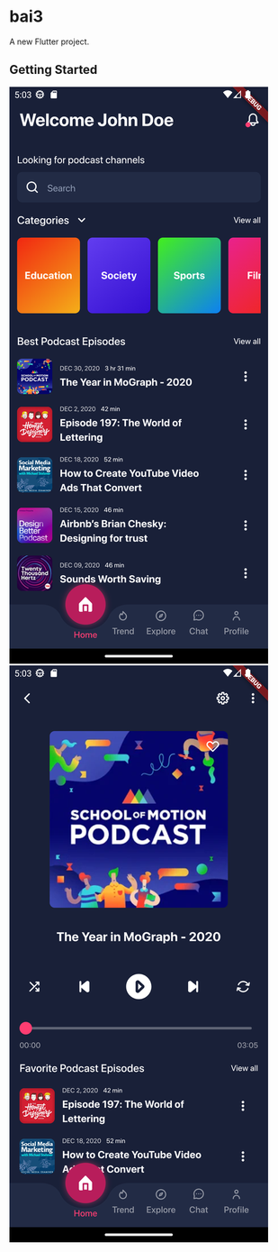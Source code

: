 # bai3

A new Flutter project.

## Getting Started

![Screenshot screen 1.](/assets/images/screen1.png) ![Screenshot screen 2.](/assets/images/screen2.png)

